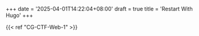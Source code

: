 +++
date = '2025-04-01T14:22:04+08:00'
draft = true
title = 'Restart With Hugo'
+++




{{< ref "CG-CTF-Web-1" >}}